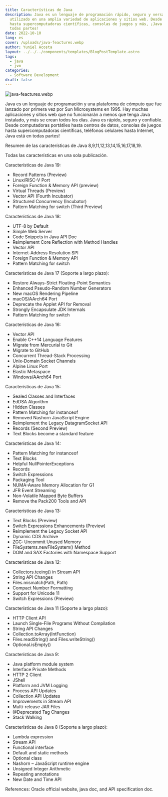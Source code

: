 ```yaml
---
title: Características de Java
description: Java es un lenguaje de programación rápido, seguro y versátil
  utilizado en una amplia variedad de aplicaciones y sitios web. Desde laptops
  hasta supercomputadoras científicas, consolas de juegos y más, ¡Java está en
  todas partes!
date: 2022-10-10
lang: es
cover: /uploads/java-feactures.webp
author: Yuniel Acosta
layout: ../../../components/templates/BlogPostTemplate.astro
tags:
  - java
  - jvm
categories:
  - Software Development
draft: false
---
```


![java-feactures.webp](/uploads/java-feactures.webp)

Java es un lenguaje de programación y una plataforma de cómputo que fue lanzado por primera vez por Sun Microsystems en 1995. Hay muchas aplicaciones y sitios web que no funcionarán a menos que tenga Java instalado, y más se crean todos los días. Java es rápido, seguro y confiable. Desde computadoras portátiles hasta centros de datos, consolas de juegos hasta supercomputadoras científicas, teléfonos celulares hasta Internet, Java está en todas partes!

Resumen de las características de Java 8,9,11,12,13,14,15,16,17,18,19.

Todas las características en una sola publicación.

Características de Java 19:

- Record Patterns (Preview)
- Linux/RISC-V Port
- Foreign Function & Memory API (preview)
- Virtual Threads (Preview)
- Vector API (Fourth Incubator)
- Structured Concurrency (Incubator)
- Pattern Matching for switch (Third Preview)

Características de Java 18:

- UTF-8 by Default
- Simple Web Server
- Code Snippets in Java API Doc
- Reimplement Core Reflection with Method Handles
- Vector API
- Internet-Address Resolution SPI
- Foreign Function & Memory API
- Pattern Matching for switch

Características de Java 17 (Soporte a largo plazo):

- Restore Always-Strict Floating-Point Semantics
- Enhanced Pseudo-Random Number Generators
- New macOS Rendering Pipeline
- macOS/AArch64 Port
- Deprecate the Applet API for Removal
- Strongly Encapsulate JDK Internals
- Pattern Matching for switch

Características de Java 16:

- Vector API
- Enable C++14 Language Features
- Migrate from Mercurial to Git
- Migrate to GitHub
- Concurrent Thread-Stack Processing
- Unix-Domain Socket Channels
- Alpine Linux Port
- Elastic Metaspace
- Windows/AArch64 Port

Características de Java 15:

- Sealed Classes and Interfaces
- EdDSA Algorithm
- Hidden Classes
- Pattern Matching for instanceof
- Removed Nashorn JavaScript Engine
- Reimplement the Legacy DatagramSocket API
- Records (Second Preview)
- Text Blocks become a standard feature

Características de Java 14:

- Pattern Matching for instanceof
- Text Blocks
- Helpful NullPointerExceptions
- Records
- Switch Expressions
- Packaging Tool
- NUMA-Aware Memory Allocation for G1
- JFR Event Streaming
- Non-Volatile Mapped Byte Buffers
- Remove the Pack200 Tools and API

Características de Java 13:

- Text Blocks (Preview)
- Switch Expressions Enhancements (Preview)
- Reimplement the Legacy Socket API
- Dynamic CDS Archive
- ZGC: Uncommit Unused Memory
- FileSystems.newFileSystem() Method
- DOM and SAX Factories with Namespace Support

Características de Java 12:

- Collectors.teeing() in Stream API
- String API Changes
- Files.mismatch(Path, Path)
- Compact Number Formatting
- Support for Unicode 11
- Switch Expressions (Preview)

Características de Java 11 (Soporte a largo plazo):

- HTTP Client API
- Launch Single-File Programs Without Compilation
- String API Changes
- Collection.toArray(IntFunction)
- Files.readString() and Files.writeString()
- Optional.isEmpty()

Características de Java 9:

- Java platform module system
- Interface Private Methods
- HTTP 2 Client
- JShell
- Platform and JVM Logging
- Process API Updates
- Collection API Updates
- Improvements in Stream API
- Multi-release JAR Files
- @Deprecated Tag Changes
- Stack Walking

Características de Java 8 (Soporte a largo plazo):

- Lambda expression
- Stream API
- Functional interface
- Default and static methods
- Optional class
- Nashorn – JavaScript runtime engine
- Unsigned Integer Arithmetic
- Repeating annotations
- New Date and Time API

References: Oracle official website, java doc, and API specification doc.
